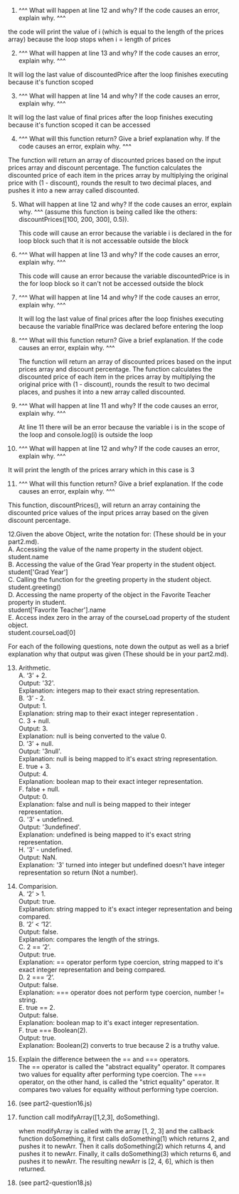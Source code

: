 1. ^^^ What will happen at line 12 and why? If the code causes an error, explain why. ^^^

  the code will print the value of i (which is equal to the length of the prices array) because the loop stops when i = length of prices
  
2. ^^^ What will happen at line 13 and why? If the code causes an error, explain why. ^^^

  It will log the last value of discountedPrice after the loop finishes executing because it's function scoped
  
3. ^^^ What will happen at line 14 and why? If the code causes an error, explain why. ^^^

  It will log the last value of final prices after the loop finishes executing because it's function scoped it can be accessed 
  
4. ^^^ What will this function return? Give a brief explanation why. If the code causes an error, explain why. ^^^

  The function will return an array of discounted prices based on the input prices array and discount percentage. The function 
  calculates the discounted price of each item in the prices array by multiplying the original price with (1 - discount), 
  rounds the result to two decimal places, and pushes it into a new array called discounted.
  
5. What will happen at line 12 and why?  If the code causes an error, explain why. ^^^ (assume this function is being called like the others: discountPrices([100, 200, 300], 0.5)).

   This code will cause an error because the variable i is declared in the for loop block such that it is not accessable outside the block
   
6. ^^^ What will happen at line 13 and why? If the code causes an error, explain why. ^^^

   This code will cause an error because the variable discountedPrice is in the for loop block so it can't not be accessed outside the block

7. ^^^ What will happen at line 14 and why? If the code causes an error, explain why. ^^^

   It will log the last value of final prices after the loop finishes executing because the variable finalPrice was declared before 
   entering the loop
   
8. ^^^ What will this function return? Give a brief explanation. If the code causes an error, explain why. ^^^

   The function will return an array of discounted prices based on the input prices array and discount percentage. The function 
   calculates the discounted price of each item in the prices array by multiplying the original price with (1 - discount), 
   rounds the result to two decimal places, and pushes it into a new array called discounted.
   
9. ^^^ What will happen at line 11 and why? If the code causes an error, explain why. ^^^

   At line 11 there will be an error because the variable i is in the scope of the loop and console.log(i) is outside the loop 
   
10. ^^^ What will happen at line 12 and why? If the code causes an error, explain why. ^^^

  It will print the length of the prices arrary which in this case is 3
  
11. ^^^ What will this function return? Give a brief explanation. If the code causes an error, explain why. ^^^

  This function, discountPrices(), will return an array containing the discounted price values of the input prices array based on the given   
  discount percentage.
  
12.Given the above Object, write the notation for:  (These should be in your part2.md). <br>
  A. Accessing the value of the name property in the student object. <br>
     student.name <br>
  B. Accessing the value of the Grad Year property in the student object.<br>
     student['Grad Year'] <br>
  C. Calling the function for the greeting property in the student object. <br>
     student.greeting() <br>
  D. Accessing the name property of the object in the Favorite Teacher property in student. <br> 
     student['Favorite Teacher'].name <br>
  E. Access index zero in the array of the courseLoad property of the student object. <br>
     student.courseLoad[0] <br>
     
For each of the following questions, note down the output as well as a brief explanation why that output was given  (These should be in your part2.md). <br>

13. Arithmetic. <br>
  A. ‘3’ + 2. <br> 
     Output: '32'. <br>
     Explanation: integers map to their exact string representation. <br>
  B. ‘3’ - 2. <br>
     Output: 1. <br>
     Explanation: string map to their exact integer representation . <br>
  C. 3 + null. <br>
     Output: 3. <br>
     Explanation: null is being converted to the value 0. <br>
  D. ‘3’ + null. <br>
     Output: '3null'. <br>
     Explanation: null is being mapped to it's exact string representation. <br>
  E. true + 3. <br>
     Output: 4. <br>
     Explanation: boolean map to their exact integer representation. <br>
  F. false + null. <br>
     Output: 0. <br>
     Explanation: false and null is being mapped to their integer representation. <br>
  G. '3' + undefined. <br>
     Output: '3undefined'. <br>
     Explanation: undefined is being mapped to it's exact string representation. <br>
  H. '3' - undefined. <br>
     Output: NaN. <br>
     Explanation: '3' turned into integer but undefined doesn't have integer representation so return (Not a number). <br>
     
14. Comparision. <br>
  A. ‘2’ > 1. <br>
     Output: true. <br>
     Explanation: string mapped to it's exact integer representation and being compared. <br>
  B. ‘2’ < ‘12’. <br>
     Output: false. <br>
     Explanation: compares the length of the strings. <br>
  C. 2 == ‘2’. <br> 
     Output: true. <br>
     Explanation: == operator perform type coercion, string mapped to it's exact integer representation and being compared.  <br>
  D. 2 === ‘2’. <br>
     Output: false. <br>
     Explanation: === operator does not perform type coercion, number != string. <br>
  E. true == 2. <br>
     Output: false. <br>
     Explanation: boolean map to it's exact integer representation. <br>
  F. true === Boolean(2). <br>
     Output: true. <br>
     Explanation: Boolean(2) converts to true because 2 is a truthy value. <br>
     
15. Explain the difference between the == and === operators. <br>
  The == operator is called the "abstract equality" operator. It compares two values for equality after performing type coercion.
  The === operator, on the other hand, is called the "strict equality" operator. It compares two values for equality without 
  performing type coercion.
  
16. (see part2-question16.js) <br>

17. function call modifyArray([1,2,3], doSomething). <br>

    when modifyArray is called with the array [1, 2, 3] and the callback function doSomething, it first
    calls doSomething(1) which returns 2, and pushes it to newArr. Then it calls doSomething(2) which 
    returns 4, and pushes it to newArr. Finally, it calls doSomething(3) which returns 6, and pushes it to 
    newArr. The resulting newArr is [2, 4, 6], which is then returned. 
  
  
18. (see part2-question18.js) <br>
